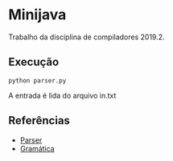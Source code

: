 # Minijava

Trabalho da disciplina de compiladores 2019.2.

## Execução

```python parser.py```

A entrada é lida do arquivo in.txt

## Referências
- [Parser](https://www.dabeaz.com/ply/)
- [Gramática](http://www.cead.uff.br/ead/mod/resource/view.php?id=41439)